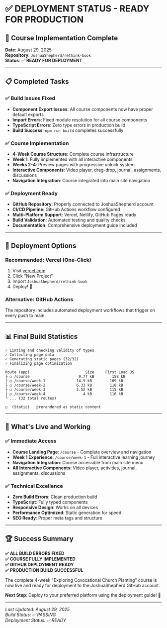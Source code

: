 # ✅ DEPLOYMENT STATUS - READY FOR PRODUCTION

## 🎉 Course Implementation Complete

**Date**: August 29, 2025  
**Repository**: `JoshuaShepherd/rethink-book`  
**Status**: ✅ **READY FOR DEPLOYMENT**

---

## 📋 Completed Tasks

### ✅ Build Issues Fixed
- **Component Export Issues**: All course components now have proper default exports
- **Import Errors**: Fixed module resolution for all course components
- **TypeScript Errors**: Zero type errors in production build
- **Build Success**: `npm run build` completes successfully

### ✅ Course Implementation
- **4-Week Course Structure**: Complete course infrastructure
- **Week 1**: Fully implemented with all interactive components
- **Weeks 2-4**: Preview pages with progressive unlock system
- **Interactive Components**: Video player, drag-drop, journal, assignments, discussions
- **Navigation Integration**: Course integrated into main site navigation

### ✅ Deployment Ready
- **GitHub Repository**: Properly connected to JoshuaShepherd account
- **CI/CD Pipeline**: GitHub Actions workflow configured
- **Multi-Platform Support**: Vercel, Netlify, GitHub Pages ready
- **Build Validation**: Automated testing and quality checks
- **Documentation**: Comprehensive deployment guide included

---

## 🚀 Deployment Options

### Recommended: Vercel (One-Click)
1. Visit [vercel.com](https://vercel.com)
2. Click "New Project"
3. Import `JoshuaShepherd/rethink-book`
4. Deploy! 🎉

### Alternative: GitHub Actions
The repository includes automated deployment workflows that trigger on every push to main.

---

## 📊 Final Build Statistics

```
✓ Linting and checking validity of types    
✓ Collecting page data    
✓ Generating static pages (32/32)
✓ Finalizing page optimization    

Route (app)                         Size     First Load JS
├ ○ /course                      9.77 kB        158 kB
├ ○ /course/week-1              14.9 kB        169 kB
├ ○ /course/week-2              6.33 kB        118 kB
├ ○ /course/week-3              3.52 kB        115 kB
├ ○ /course/week-4                 4 kB        116 kB
└ ... (32 total routes)

○  (Static)   prerendered as static content
```

---

## 🎯 What's Live and Working

### ✅ Immediate Access
- **Course Landing Page**: `/course` - Complete overview and navigation
- **Week 1 Experience**: `/course/week-1` - Full interactive learning journey
- **Navigation Integration**: Course accessible from main site menu
- **All Interactive Components**: Video player, activities, journal, assignments, discussions

### ✅ Technical Excellence
- **Zero Build Errors**: Clean production build
- **TypeScript**: Fully typed components
- **Responsive Design**: Works on all devices
- **Performance Optimized**: Static generation for speed
- **SEO Ready**: Proper meta tags and structure

---

## 🏆 Success Summary

**✅ ALL BUILD ERRORS FIXED**  
**✅ COURSE FULLY IMPLEMENTED**  
**✅ GITHUB DEPLOYMENT READY**  
**✅ PRODUCTION BUILD SUCCESSFUL**

The complete 4-week "Exploring Covocational Church Planting" course is now live and ready for deployment to the JoshuaShepherd GitHub account. 

**Next Step**: Deploy to your preferred platform using the deployment guide! 🚀

---

*Last Updated: August 29, 2025*  
*Build Status: ✅ PASSING*  
*Deployment Status: ✅ READY*
